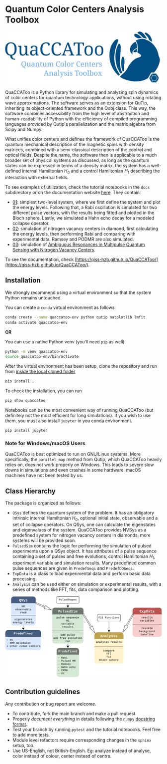 # Quantum Color Centers Analysis Toolbox
![Logo](./docs/QuaCCAToo_logo.svg)

QuaCCAToo is a Python library for simulating and analyzing spin dynamics of color centers for quantum
technology applications, without using rotating wave approximations. The software serves as an extension for
QuTip, inheriting its object-oriented framework and the Qobj class. This way, the software combines
accessibility from the high level of abstraction and human-readability of Python with the efficiency of
compiled programming languages provided by Qutip's parallelization and the matrix algebra from Scipy
and Numpy. 

What unifies color centers and defines the framework of QuaCCAToo is the quantum mechanical
description of the magnetic spins with density matrices, combined with a semi-classical description of the
control and optical fields. Despite the name, the software then is applicable to a much broader set of
physical systems as discussed, as long as the quantum states can be expressed in terms of a density matrix,
the system has a well-defined internal Hamiltonian $H_0$ and a control Hamiltonian $H_1$ describing the
interaction with external fields.

To see examples of utilization, check the tutorial notebooks in the `docs` subdirectory or on the documentation website [here](https://qiss-hzb.github.io/QuaCCAToo/). They contain:
- [01](https://qiss-hzb.github.io/QuaCCAToo/tutorials/01_spin_half_Rabi_Hahn.html): simplest two-level system, where we first define the system and plot the energy levels. Following that, a Rabi oscillation is simulated for two different pulse vectors, with the results being fitted and plotted in the Bloch sphere. Lastly, we simulated a Hahn echo decay for a modeled collapse operator.
- [02](https://qiss-hzb.github.io/QuaCCAToo/tutorials/02_NV_Ramsey_PODMR.html): simulation of nitrogen vacancy centers in diamond, first calculating the energy levels, then performing Rabi and comparing with experimental data. Ramsey and PODMR are also simulated.
- [03](https://qiss-hzb.github.io/QuaCCAToo/tutorials/03_NV_ambiguous_resonances.html): simulation of [Ambiguous Resonances in Multipulse Quantum Sensing with Nitrogen Vacancy Centers](https://journals.aps.org/pra/abstract/10.1103/PhysRevA.111.022606).

To see the documentation, check [https://qiss-hzb.github.io/QuaCCAToo/](https://qiss-hzb.github.io/QuaCCAToo/).

## Installation

We strongly recommend using a virtual environment so that the system Python remains untouched.

You can create a `conda` virtual environment as follows:

```sh
conda create --name quaccatoo-env python qutip matplotlib lmfit
conda activate quaccatoo-env
```

**OR**

You can use a native Python venv (you'll need `pip` as well)

``` sh
python -m venv quaccatoo-env
source quaccatoo-env/bin/activate
```

After the virtual environment has been setup, clone the repository and run from <u>inside the local cloned folder </u>

``` sh
pip install .
```

To check the installation, you can run

``` sh
pip show quaccatoo
```

Notebooks can be the most convenient way of running QuaCCAToo (but definitely not the most efficient for long simulations). If you wish to use them, you must also install `jupyter` in you conda environment.

``` sh
pip install jupyter
```

### Note for Windows/macOS Users

QuaCCAToo is best optimized to run on GNU/Linux systems. More specifically, the `parallel_map` method from
Qutip, which QuaCCAToo heavily relies on, does not work properly on Windows. This leads to severe slow downs
in simulations and even crashes in some hardware. macOS machines have not been tested by us.

## Class Hierarchy

The package is organized as follows:
- `QSys` defines the quantum system of the problem. It has an obligatory intrinsic internal Hamiltonian $H_0$, optional initial state, observable and a set of collapse operators. On QSys, one can calculate the eigenstates and eigenvalues of the system. QuaCCAToo provides NVSys as a predefined system for nitrogen vacancy centers in diamonds, more systems will be provided soon.
- `PulsedSim` contains the logic for performing the simulation of pulsed experiments upon a QSys object. It has attributes of a pulse sequence containing a set of pulses and free evolutions, control Hamiltonian $H_1$, experiment variable and simulation results. Many predefined common pulse sequences are given in `PredefSeqs` and `PredefDDSeqs`.
- `ExpData` is a class to load experimental data and perform basic data processing.
- `Analysis` can be used either on simulation or experimental results, with a series of methods like FFT, fits, data comparison and plotting.

![Class diagram](./docs/class_diagram.svg)

## Contribution guidelines

Any contribution or bug report are welcome.

- To contribute, fork the main branch and make a pull request.
- Properly _document everything_ in details following the `numpy` [docstring format](https://numpydoc.readthedocs.io/en/latest/format.html#docstring-standard).
- Test your branch by running `pytest` and the tutorial notebooks. Feel free to add more tests.
- Module level refactors require corresponding changes in the `sphinx` setup, too.
- Use US-English, not British-English. Eg: analyze instead of analyse, color instead of colour, center instead of centre.
